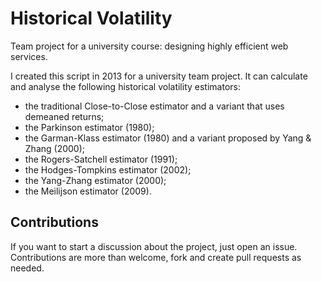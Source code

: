 # Historical Volatility

Team project for a university course: designing highly efficient web services.

I created this script in 2013 for a university team project.
It can calculate and analyse the following historical volatility estimators:
* the traditional Close-to-Close estimator and a variant that uses demeaned returns;
* the Parkinson estimator (1980);
* the Garman-Klass estimator (1980) and a variant proposed by Yang & Zhang (2000);
* the Rogers-Satchell estimator (1991);
* the Hodges-Tompkins estimator (2002);
* the Yang-Zhang estimator (2000);
* the Meilijson estimator (2009).

## Contributions

If you want to start a discussion about the project, just open an issue.
Contributions are more than welcome, fork and create pull requests as needed.
